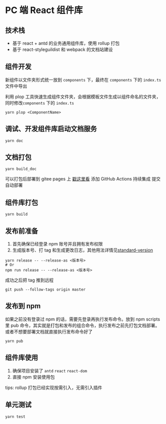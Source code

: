 # PC 端 React 组件库


## 技术栈

- 基于 react + antd 的业务通用组件库，使用 rollup 打包
- 基于 react-styleguildist 和 webpack 的文档站建设

## 组件开发

新组件以文件夹形式统一放到 `components` 下，最终在 `components` 下的 `index.ts` 文件中导出

利用 plop 工具快速生成组件文件夹，会根据模板文件生成以组件命名的文件夹，同时修改`components` 下的 `index.ts`

```
yarn plop <ComponentName>
```

## 调试、开发组件库启动文档服务

```
yarn doc
```


## 文档打包

```
yarn build_doc
```

可以打包后部署到 gitee pages 上 [戳这里看](https://xxxxx) 添加 GitHub Actions 持续集成 提交自动部署

## 组件库打包

```
yarn build
```

## 发布前准备

1. 首先确保已经登录 npm 账号并且拥有发布权限
2. 生成版本号、打 tag 和生成更改日志，其他用法详情见[standard-version](https://github.com/conventional-changelog/standard-version)

```
yarn release -- --release-as <版本号>
# Or
npm run release -- --release-as <版本号>
```

成功之后把 tag 推到远程

```
git push --follow-tags origin master
```

## 发布到 npm

如果之前没有登录过 npm 的话，需要先登录再执行发布命令。放到 npm scripts 里 pub 命令，其实就是打包和发布的组合命令，执行发布之前先打包文档部署。或者不想要部署文档就直接执行发布命令好了

```
yarn pub
```

## 组件库使用

1. 确保项目安装了 `antd` `react` `react-dom`
2. 直接 npm 安装使用包

tips: rollup 打包已经实现按需引入，无需引入插件

## 单元测试

```
yarn test
```
